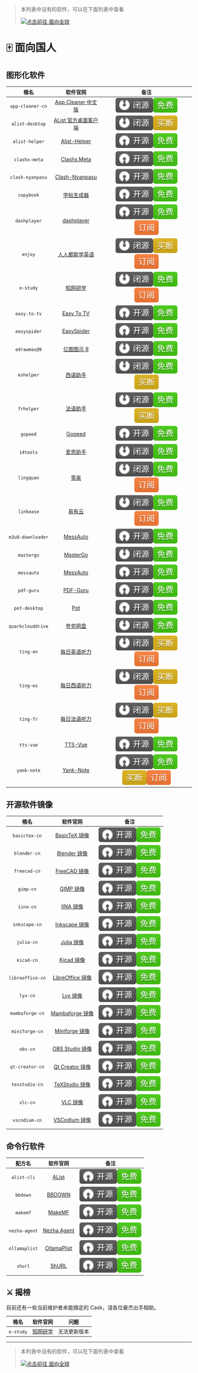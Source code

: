 <!-- markdownlint-disable MD041 -->

> 本列表中没有的软件，可以在下面列表中查看
>
> [![点击前往 面向全球](https://img.shields.io/badge/%E9%9D%A2%E5%90%91%E5%85%A8%E7%90%83-blue?style=for-the-badge&logo=homebrew&label=%E7%82%B9%E5%87%BB%E5%89%8D%E5%BE%80)](https://github.com/Brewforge/homebrew-extras/blob/main/List.md)

# 🀄️ 面向国人

## 图形化软件

|       桶名        |                                        软件官网                                         |                                   备注                                   |
| :---------------: | :-------------------------------------------------------------------------------------: | :----------------------------------------------------------------------: |
| `app-cleaner-cn`  |       [App Cleaner 中文版](https://nektony.com/zh-hans/mac-app-cleaner/download)        |                   ![b](assets/b.svg)![1](assets/1.svg)                   |
|  `alist-desktop`  |                [AList 官方桌面客户端](https://mbd.pub/o/bread/ZJaTl5xy)                 |                   ![b](assets/b.svg)![2](assets/2.svg)                   |
|  `alist-helper`   | [Alist-Helper](https://github.com/Xmarmalade/alisthelper/blob/master/README_zh-Hans.md) |                   ![a](assets/a.svg)![1](assets/1.svg)                   |
|   `clashx-meta`   |                 [Clashx.Meta](https://github.com/MetaCubeX/ClashX.Meta)                 |                   ![a](assets/a.svg)![1](assets/1.svg)                   |
| `clash-nyanpasu`  |              [Clash-Nyanpasu](https://github.com/keiko233/clash-nyanpasu)               |                   ![a](assets/a.svg)![1](assets/1.svg)                   |
|    `copybook`     |                  [字帖生成器](https://github.com/xxNull-lsk/Copybook)                   |                   ![a](assets/a.svg)![1](assets/1.svg)                   |
|   `dashplayer`    |                 [dashplayer](https://github.com/solidSpoon/DashPlayer)                  |          ![a](assets/a.svg)![1](assets/1.svg)![3](assets/3.svg)          |
|      `enjoy`      |                      [人人都能学英语](https://1000h.org/enjoy-app)                      |          ![b](assets/b.svg)![2](assets/2.svg)![3](assets/3.svg)          |
|     `e-study`     |                             [知网研学](https://e-study.com)                             |          ![b](assets/b.svg)![1](assets/1.svg)![3](assets/3.svg)          |
|   `easy-to-tv`    |                 [Easy To TV](https://github.com/duolabmeng6/easy_to_tv)                 |                   ![a](assets/a.svg)![1](assets/1.svg)                   |
|   `easyspider`    |                          [EasySpider](https://easyspider.net)                           |                   ![a](assets/a.svg)![1](assets/1.svg)                   |
|   `edrawmax@9`    |                            [亿图图示 9](http://edrawsoft.cn)                            |                   ![b](assets/b.svg)![1](assets/1.svg)                   |
|    `eshelper`     |                  [西语助手](https://www.eudic.net/v4/es/app/eshelper)                   |          ![b](assets/b.svg)![1](assets/1.svg)![2](assets/2.svg)          |
|    `frhelper`     |                  [法语助手](https://www.eudic.net/v4/es/app/frhelper)                   |          ![b](assets/b.svg)![1](assets/1.svg)![2](assets/2.svg)          |
|     `gopeed`      |                              [Gopeed](https://gopeed.com)                               |                   ![a](assets/a.svg)![1](assets/1.svg)                   |
|     `i4tools`     |                              [爱思助手](https://www.i4.cn)                              |                   ![b](assets/b.svg)![1](assets/1.svg)                   |
|    `lingquan`     |                                 [零泉](https://jan.ai)                                  |          ![b](assets/b.svg)![1](assets/1.svg)![3](assets/3.svg)          |
|    `linkease`     |                           [易有云](https://app.linkease.com)                            |          ![b](assets/b.svg)![1](assets/1.svg)![3](assets/3.svg)          |
| `m3u8-downloader` |                [MessAuto](https://github.com/HeiSir2014/M3U8-Downloader)                |                   ![a](assets/a.svg)![1](assets/1.svg)                   |
|    `mastergo`     |                            [MasterGo](https://mastergo.com)                             |                   ![b](assets/b.svg)![1](assets/1.svg)                   |
|    `messauto`     |                     [MessAuto](https://github.com/LeeeSe/MessAuto)                      |                   ![a](assets/a.svg)![1](assets/1.svg)                   |
|    `pdf-guru`     |                    [PDF-Guru](https://github.com/kevin2li/PDF-Guru)                     |                   ![a](assets/a.svg)![1](assets/1.svg)                   |
|   `pot-desktop`   |                      [Pot](https://github.com/pot-app/pot-desktop)                      |                   ![a](assets/a.svg)![1](assets/1.svg)                   |
| `quarkclouddrive` |                            [夸克网盘](https://pan.quark.cn)                             |                   ![b](assets/b.svg)![1](assets/1.svg)                   |
|     `ting-en`     |               [每日英语听力](http://www.francochinois.com/v4/en/app/ting)               |          ![b](assets/b.svg)![2](assets/2.svg)![3](assets/3.svg)          |
|     `ting-es`     |               [每日西语听力](http://www.francochinois.com/v4/es/app/ting)               |          ![b](assets/b.svg)![2](assets/2.svg)![3](assets/3.svg)          |
|     `ting-fr`     |               [每日法语听力](http://www.francochinois.com/v4/fr/app/ting)               |          ![b](assets/b.svg)![2](assets/2.svg)![3](assets/3.svg)          |
|     `tts-vue`     |                     [TTS-Vue](https://tts-doc.loker.vip/home.html)                      |                   ![a](assets/a.svg)![1](assets/1.svg)                   |
|    `yank-note`    |                        [Yank-Note](https://yank-note.com/zh-CN)                         | ![a](assets/a.svg)![1](assets/1.svg)![2](assets/2.svg)![3](assets/3.svg) |

## 开源软件镜像

|       桶名       |                             软件官网                              |                 备注                 |
| :--------------: | :---------------------------------------------------------------: | :----------------------------------: |
|  `basictex-cn`   |   [BasicTeX 镜像](https://www.tug.org/mactex/morepackages.html)   | ![a](assets/a.svg)![1](assets/1.svg) |
|   `blender-cn`   |              [Blender 镜像](https://www.blender.org)              | ![a](assets/a.svg)![1](assets/1.svg) |
|   `freecad-cn`   |   [FreeCAD 镜像](https://www.freecad.org/index.php?lang=zh_CN)    | ![a](assets/a.svg)![1](assets/1.svg) |
|    `gimp-cn`     |                 [GIMP 镜像](https://www.gimp.org)                 | ![a](assets/a.svg)![1](assets/1.svg) |
|    `iina-cn`     |                   [IINA 镜像](https://iina.io)                    | ![a](assets/a.svg)![1](assets/1.svg) |
|  `inkscape-cn`   | [Inkscape 镜像](https://inkscape.org/zh-hans/?switchlang=zh-hans) | ![a](assets/a.svg)![1](assets/1.svg) |
|    `julia-cn`    |                [Julia 镜像](https://julialang.org)                | ![a](assets/a.svg)![1](assets/1.svg) |
|    `kicad-cn`    |                  [Kicad 镜像](https://kicad.org)                  | ![a](assets/a.svg)![1](assets/1.svg) |
| `libreoffice-cn` |         [LibreOffice 镜像](https://zh-cn.libreoffice.org)         | ![a](assets/a.svg)![1](assets/1.svg) |
|     `lyx-cn`     |                  [Lyx 镜像](https://www.lyx.org)                  | ![a](assets/a.svg)![1](assets/1.svg) |
| `mambaforge-cn`  |    [Mambaforge 镜像](https://github.com/conda-forge/miniforge)    | ![a](assets/a.svg)![1](assets/1.svg) |
|  `miniforge-cn`  |    [Miniforge 镜像](https://github.com/conda-forge/miniforge)     | ![a](assets/a.svg)![1](assets/1.svg) |
|     `obs-cn`     |          [OBS Studio 镜像](https://obsproject.com/zh-cn)          | ![a](assets/a.svg)![1](assets/1.svg) |
| `qt-creator-cn`  |          [Qt Creator 镜像](https://www.qt.io/developers)          | ![a](assets/a.svg)![1](assets/1.svg) |
|  `texstudio-cn`  |              [TeXStudio 镜像](https://texstudio.org)              | ![a](assets/a.svg)![1](assets/1.svg) |
|     `vlc-cn`     |             [VLC 镜像](https://www.videolan.org/vlc)              | ![a](assets/a.svg)![1](assets/1.svg) |
|  `vscodium-cn`   |       [VSCodium 镜像](https://github.com/VSCodium/vscodium)       | ![a](assets/a.svg)![1](assets/1.svg) |

## 命令行软件

|    配方名     |                       软件官网                       |                 备注                 |
| :-----------: | :--------------------------------------------------: | :----------------------------------: |
|  `alist-cli`  |           [AList](https://alist.nn.ci/zh)            | ![a](assets/a.svg)![1](assets/1.svg) |
|   `bbdown`    |     [BBDOWN](https://github.com/nilaoda/BBDown)      | ![a](assets/a.svg)![1](assets/1.svg) |
|   `makemf`    |   [MakeMF](https://github.com/Mrered/ShellScript)    | ![a](assets/a.svg)![1](assets/1.svg) |
| `nezha-agent` |          [Nezha Agent](https://nezha.wiki)           | ![a](assets/a.svg)![1](assets/1.svg) |
| `ollamaplist` | [OllamaPlist](https://github.com/Mrered/ShellScript) | ![a](assets/a.svg)![1](assets/1.svg) |
|    `shurl`    |      [ShURL](https://github.com/Mrered/yourlsh)      | ![a](assets/a.svg)![1](assets/1.svg) |

## ⚔️ 揭榜

目前还有一些当前维护者未能搞定的 Cask，请各位豪杰出手相助。

|   桶名    |            软件官网             |     问题     |
| :-------: | :-----------------------------: | :----------: |
| `e-study` | [知网研学](https://e-study.com) | 无法更新版本 |

---

> 本列表中没有的软件，可以在下面列表中查看
>
> [![点击前往 面向全球](https://img.shields.io/badge/%E9%9D%A2%E5%90%91%E5%85%A8%E7%90%83-blue?style=for-the-badge&logo=homebrew&label=%E7%82%B9%E5%87%BB%E5%89%8D%E5%BE%80)](https://github.com/Brewforge/homebrew-extras/blob/main/list.md)
